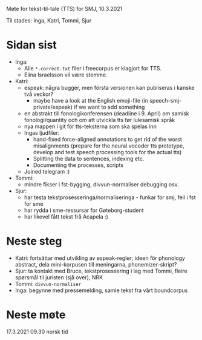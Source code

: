 Møte for tekst-til-tale (TTS) for SMJ, 10.3.2021

Til stades: Inga, Katri, Tommi, Sjur

# Sidan sist
- Inga:
    - Alle `*.correct.txt` filer i freecorpus er klagjort for TTS.
    - Elina Israelsson vil være stemme.
- Katri:
    - espeak: några bugger, men första versionen kan publiseras i kanske två veckor?
        - maybe have a look at the English emoji-file (in speech-smj-private/espeak) if we want to add something
    - en abstrakt till fonologikonferensen (deadline i 9. April) om samisk fonologi/quantity och om att utvickla tts før lulesamisk språk
    - nya mappen i git för tts-teksterna som ska spelas inn
    - Ingas ljudfiler:
        - hand-fixed force-aligned annotations to get rid of the worst misalignments (prepare for the neural vocoder tts prototype, develop and test speech processing tools for the actual tts)
        - Splitting the data to sentences, indexing etc.
        - Documenting the processes, scripts
    - Joined telegram :) 
- Tommi:
    - mindre fikser i fst-bygging, divvun-normaliser debugging osv.
- Sjur:
    - har testa tekstprosesseringa/normaliseringa - funkar for smj, feil i fst for sme
    - har rydda i sme-ressursar for Gøteborg-student
    - har likevel fått tekst frå Acapela :)

# Neste steg
- Katri: fortsättar med utvikling av espeak-regler; ideen för phonology abstract, dela mini-korpusen till meningarna, phonemizer-skript?
- Sjur: ta kontakt med Bruce, tekstprosessering i lag med Tommi, fleire spørsmål til juristen (sjå over), NRK
- Tommi: `divvun-normaliser`
- Inga: begynne med pressemelding, samle tekst fra vårt boundcorpus

# Neste møte

17.3.2021 09.30 norsk tid
